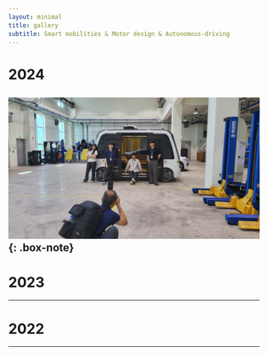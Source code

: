```yaml
---
layout: minimal
title: gallery
subtitle: Smart mobilities & Motor design & Autonomous-driving
---
```

# 2024
![labpic](https://github.com/hrchalab/hrchalab.github.io/blob/master/assets/img/20240529_102603.jpg?raw=true)
{: .box-note}
---
# 2023
---
# 2022
---

